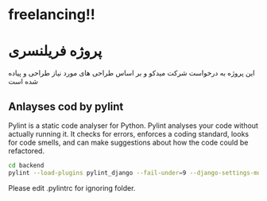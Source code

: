 # freelancing!!

# پروژه فریلنسری

این پروژه به درخواست شرکت میدکو و بر اساس طراحی های مورد نیاز طراحی و پیاده شده است


## Anlayses cod by pylint

Pylint is a static code analyser for Python.
Pylint analyses your code without actually running it. It checks for errors, enforces a coding standard, looks for code smells, and can make suggestions about how the code could be refactored.

```sh
cd backend
pylint --load-plugins pylint_django --fail-under=9 --django-settings-module=midlancer.settings <MODULENAME>
```

Please edit .pylintrc for ignoring folder.

